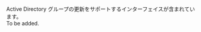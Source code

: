 <Namespace Name="Microsoft.Azure.Management.Graph.RBAC.Fluent.ActiveDirectoryGroup.Update">
  <Docs>
    <summary>Active Directory グループの更新をサポートするインターフェイスが含まれています。</summary> 
    <remarks>To be added.</remarks>
  </Docs>
</Namespace>

